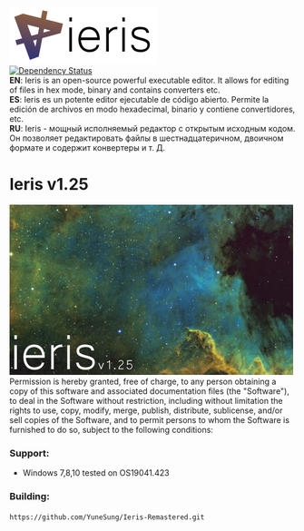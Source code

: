 ![Ieris](https://github.com/FR0E6HNIZCLL02SUMFWY/Ieris-Remastered/blob/master/icon/toptext.png?raw=true)\
[![Dependency Status](https://david-dm.org/atom/atom.svg)](https://david-dm.org/atom/atom)\
**EN**: Ieris is an open-source powerful executable editor. It allows for editing of files in hex mode, binary and contains converters etc.\
**ES**: Ieris es un potente editor ejecutable de código abierto. Permite la edición de archivos en modo hexadecimal, binario y contiene convertidores, etc.\
**RU**: Ieris - мощный исполняемый редактор с открытым исходным кодом. Он позволяет редактировать файлы в шестнадцатеричном, двоичном формате и содержит конвертеры и т. Д.

# Ieris v1.25
![Ieris](https://github.com/FR0E6HNIZCLL02SUMFWY/Ieris-Remastered/blob/master/icon/intro_rem.png?raw=true)
Permission is hereby granted, free of charge, to any person obtaining a copy
of this software and associated documentation files (the "Software"), to deal
in the Software without restriction, including without limitation the rights
to use, copy, modify, merge, publish, distribute, sublicense, and/or sell
copies of the Software, and to permit persons to whom the Software is
furnished to do so, subject to the following conditions:

### Support:
- Windows 7,8,10 tested on OS19041.423

### Building:
`https://github.com/YuneSung/Ieris-Remastered.git`
